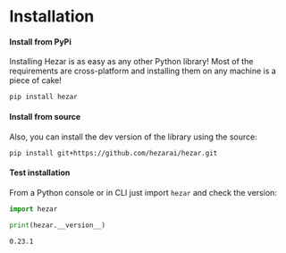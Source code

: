 # Installation

#### Install from PyPi
Installing Hezar is as easy as any other Python library! Most of the requirements are cross-platform and installing 
them on any machine is a piece of cake!

```
pip install hezar
```
#### Install from source
Also, you can install the dev version of the library using the source:
```
pip install git+https://github.com/hezarai/hezar.git
```

#### Test installation
From a Python console or in CLI just import `hezar` and check the version:
```python
import hezar

print(hezar.__version__)
```
```
0.23.1
```